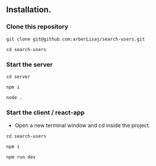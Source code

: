 ## Installation.
### Clone this repository

```
git clone git@github.com:arberLisaj/search-users.git
```
```
cd search-users
```
### Start the server
```
cd server
```
```
npm i
```
```
node .
```
### Start the client / react-app
- Open a new terminal window and cd inside the project.
```
cd search-users
``` 
```
npm i
```
```
npm run dev
```
